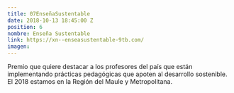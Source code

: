 ```yaml
---
title: 07EnseñaSustentable
date: 2018-10-13 18:45:00 Z
position: 6
nombre: Enseña Sustentable
link: https://xn--enseasustentable-9tb.com/
imagen: 
---
```


Premio que quiere destacar a los profesores del país que están implementando prácticas pedagógicas que apoten al desarrollo sostenible. El 2018 estamos en la Región del Maule y Metropolitana. 